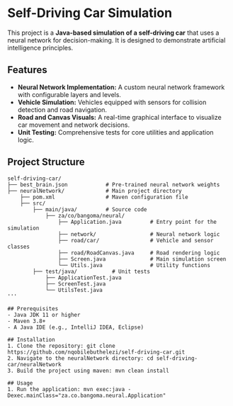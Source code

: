 # Self-Driving Car Simulation

This project is a **Java-based simulation of a self-driving car** that uses a neural network for decision-making. It is designed to demonstrate artificial intelligence principles.

## Features
- **Neural Network Implementation:** A custom neural network framework with configurable layers and levels.
- **Vehicle Simulation:** Vehicles equipped with sensors for collision detection and road navigation.
- **Road and Canvas Visuals:** A real-time graphical interface to visualize car movement and network decisions.
- **Unit Testing:** Comprehensive tests for core utilities and application logic.

## Project Structure
```plaintext
self-driving-car/
├── best_brain.json            # Pre-trained neural network weights
├── neuralNetwork/             # Main project directory
    ├── pom.xml                # Maven configuration file
    ├── src/
        ├── main/java/         # Source code
            ├── za/co/bangoma/neural/
                ├── Application.java         # Entry point for the simulation
                ├── network/                 # Neural network logic
                ├── road/car/                # Vehicle and sensor classes
                ├── road/RoadCanvas.java     # Road rendering logic
                ├── Screen.java              # Main simulation screen
                └── Utils.java               # Utility functions
        ├── test/java/           # Unit tests
            ├── ApplicationTest.java
            ├── ScreenTest.java
            └── UtilsTest.java
'''

## Prerequisites
- Java JDK 11 or higher
- Maven 3.8+
- A Java IDE (e.g., IntelliJ IDEA, Eclipse)

## Installation
1. Clone the repository: git clone https://github.com/nqobilebuthelezi/self-driving-car.git
2. Navigate to the neuralNetwork directory: cd self-driving-car/neuralNetwork
3. Build the project using maven: mvn clean install

## Usage
1. Run the application: mvn exec:java -Dexec.mainClass="za.co.bangoma.neural.Application"



